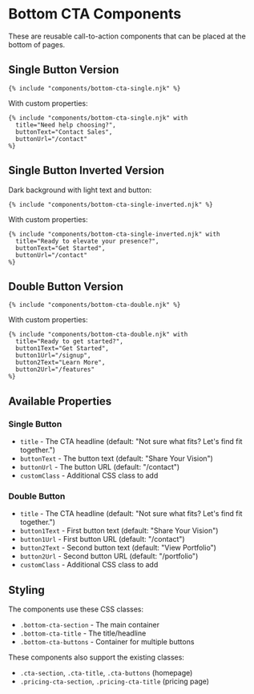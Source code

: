 # Bottom CTA Components

These are reusable call-to-action components that can be placed at the bottom of pages.

## Single Button Version

```njk
{% include "components/bottom-cta-single.njk" %}
```

With custom properties:
```njk
{% include "components/bottom-cta-single.njk" with 
  title="Need help choosing?",
  buttonText="Contact Sales",
  buttonUrl="/contact"
%}
```

## Single Button Inverted Version

Dark background with light text and button:

```njk
{% include "components/bottom-cta-single-inverted.njk" %}
```

With custom properties:
```njk
{% include "components/bottom-cta-single-inverted.njk" with 
  title="Ready to elevate your presence?",
  buttonText="Get Started",
  buttonUrl="/contact"
%}
```

## Double Button Version

```njk
{% include "components/bottom-cta-double.njk" %}
```

With custom properties:
```njk
{% include "components/bottom-cta-double.njk" with 
  title="Ready to get started?",
  button1Text="Get Started",
  button1Url="/signup",
  button2Text="Learn More",
  button2Url="/features"
%}
```

## Available Properties

### Single Button
- `title` - The CTA headline (default: "Not sure what fits? Let's find fit together.")
- `buttonText` - The button text (default: "Share Your Vision")
- `buttonUrl` - The button URL (default: "/contact")
- `customClass` - Additional CSS class to add

### Double Button
- `title` - The CTA headline (default: "Not sure what fits? Let's find fit together.")
- `button1Text` - First button text (default: "Share Your Vision")
- `button1Url` - First button URL (default: "/contact")
- `button2Text` - Second button text (default: "View Portfolio")
- `button2Url` - Second button URL (default: "/portfolio")
- `customClass` - Additional CSS class to add

## Styling

The components use these CSS classes:
- `.bottom-cta-section` - The main container
- `.bottom-cta-title` - The title/headline
- `.bottom-cta-buttons` - Container for multiple buttons

These components also support the existing classes:
- `.cta-section`, `.cta-title`, `.cta-buttons` (homepage)
- `.pricing-cta-section`, `.pricing-cta-title` (pricing page)